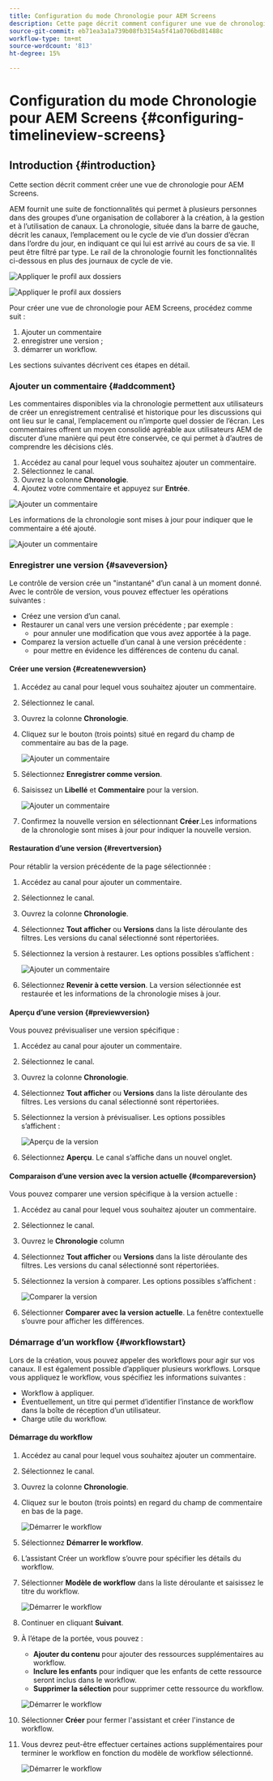 ```yaml
---
title: Configuration du mode Chronologie pour AEM Screens
description: Cette page décrit comment configurer une vue de chronologie dans Screens as a Cloud Service.
source-git-commit: eb71ea3a1a739b08fb3154a5f41a0706bd81488c
workflow-type: tm+mt
source-wordcount: '813'
ht-degree: 15%

---
```


# Configuration du mode Chronologie pour AEM Screens {#configuring-timelineview-screens}

## Introduction {#introduction}

Cette section décrit comment créer une vue de chronologie pour AEM Screens.

AEM fournit une suite de fonctionnalités qui permet à plusieurs personnes dans des groupes d’une organisation de collaborer à la création, à la gestion et à l’utilisation de canaux.
La chronologie, située dans la barre de gauche, décrit les canaux, l’emplacement ou le cycle de vie d’un dossier d’écran dans l’ordre du jour, en indiquant ce qui lui est arrivé au cours de sa vie. Il peut être filtré par type.
Le rail de la chronologie fournit les fonctionnalités ci-dessous en plus des journaux de cycle de vie.

![Appliquer le profil aux dossiers](/help/screens-cloud/assets/configure/Screens-timeline1.jpg)

![Appliquer le profil aux dossiers](/help/screens-cloud/assets/configure/screens-timeline2.jpg)

Pour créer une vue de chronologie pour AEM Screens, procédez comme suit :

1. Ajouter un commentaire
1. enregistrer une version ;
1. démarrer un workflow.

Les sections suivantes décrivent ces étapes en détail.

### Ajouter un commentaire {#addcomment}

Les commentaires disponibles via la chronologie permettent aux utilisateurs de créer un enregistrement centralisé et historique pour les discussions qui ont lieu sur le canal, l’emplacement ou n’importe quel dossier de l’écran.
Les commentaires offrent un moyen consolidé agréable aux utilisateurs AEM de discuter d’une manière qui peut être conservée, ce qui permet à d’autres de comprendre les décisions clés.

1. Accédez au canal pour lequel vous souhaitez ajouter un commentaire.
1. Sélectionnez le canal.
1. Ouvrez la colonne **Chronologie**.
1. Ajoutez votre commentaire et appuyez sur **Entrée**.

![Ajouter un commentaire](/help/screens-cloud/assets/configure/screen-timeline3.jpg)

Les informations de la chronologie sont mises à jour pour indiquer que le commentaire a été ajouté.

![Ajouter un commentaire](/help/screens-cloud/assets/configure/screens-timeline4.jpg)

### Enregistrer une version {#saveversion}

Le contrôle de version crée un &quot;instantané&quot; d’un canal à un moment donné. Avec le contrôle de version, vous pouvez effectuer les opérations suivantes :
* Créez une version d’un canal.
* Restaurer un canal vers une version précédente ; par exemple :
   * pour annuler une modification que vous avez apportée à la page.
* Comparez la version actuelle d’un canal à une version précédente :
   * pour mettre en évidence les différences de contenu du canal.


#### Créer une version {#createnewversion}

1. Accédez au canal pour lequel vous souhaitez ajouter un commentaire.
1. Sélectionnez le canal.
1. Ouvrez la colonne **Chronologie**.
1. Cliquez sur le bouton (trois points) situé en regard du champ de commentaire au bas de la page.

   ![Ajouter un commentaire](/help/screens-cloud/assets/configure/screens-timeline5.jpg)

1. Sélectionnez **Enregistrer comme version**.
1. Saisissez un **Libellé** et **Commentaire** pour la version.

   ![Ajouter un commentaire](/help/screens-cloud/assets/configure/screens-timeline6.jpg)

1. Confirmez la nouvelle version en sélectionnant **Créer**.Les informations de la chronologie sont mises à jour pour indiquer la nouvelle version.

#### Restauration d’une version {#revertversion}

Pour rétablir la version précédente de la page sélectionnée :

1. Accédez au canal pour ajouter un commentaire.
1. Sélectionnez le canal.
1. Ouvrez la colonne **Chronologie**.
1. Sélectionnez **Tout afficher** ou **Versions** dans la liste déroulante des filtres. Les versions du canal sélectionné sont répertoriées.
1. Sélectionnez la version à restaurer. Les options possibles s’affichent :

   ![Ajouter un commentaire](/help/screens-cloud/assets/configure/screens-timeline7.jpg)

1. Sélectionnez **Revenir à cette version**. La version sélectionnée est restaurée et les informations de la chronologie mises à jour.

#### Aperçu d’une version {#previewversion}

Vous pouvez prévisualiser une version spécifique :

1. Accédez au canal pour ajouter un commentaire.
1. Sélectionnez le canal.
1. Ouvrez la colonne **Chronologie**.
1. Sélectionnez **Tout afficher** ou **Versions** dans la liste déroulante des filtres. Les versions du canal sélectionné sont répertoriées.
1. Sélectionnez la version à prévisualiser. Les options possibles s’affichent :

   ![Aperçu de la version](/help/screens-cloud/assets/configure/screens-timeline8.jpg)

1. Sélectionnez **Aperçu**. Le canal s’affiche dans un nouvel onglet.

#### Comparaison d’une version avec la version actuelle {#compareversion}

Vous pouvez comparer une version spécifique à la version actuelle :

1. Accédez au canal pour lequel vous souhaitez ajouter un commentaire.
1. Sélectionnez le canal.
1. Ouvrez le **Chronologie** column
1. Sélectionnez **Tout afficher** ou **Versions** dans la liste déroulante des filtres. Les versions du canal sélectionné sont répertoriées.
1. Sélectionnez la version à comparer. Les options possibles s’affichent :

   ![Comparer la version](/help/screens-cloud/assets/configure/screens-timeline9.jpg)

1. Sélectionner **Comparer avec la version actuelle**. La fenêtre contextuelle s’ouvre pour afficher les différences.

### Démarrage d’un workflow {#workflowstart}

Lors de la création, vous pouvez appeler des workflows pour agir sur vos canaux. Il est également possible d’appliquer plusieurs workflows.
Lorsque vous appliquez le workflow, vous spécifiez les informations suivantes :

* Workflow à appliquer.
* Éventuellement, un titre qui permet d’identifier l’instance de workflow dans la boîte de réception d’un utilisateur.
* Charge utile du workflow.

#### Démarrage du workflow

1. Accédez au canal pour lequel vous souhaitez ajouter un commentaire.
1. Sélectionnez le canal.
1. Ouvrez la colonne **Chronologie**.
1. Cliquez sur le bouton (trois points) en regard du champ de commentaire en bas de la page.

   ![Démarrer le workflow](/help/screens-cloud/assets/configure/screens-timeline10.jpg)

1. Sélectionnez **Démarrer le workflow**.
1. L’assistant Créer un workflow s’ouvre pour spécifier les détails du workflow.
1. Sélectionner **Modèle de workflow** dans la liste déroulante et saisissez le titre du workflow.

   ![Démarrer le workflow](/help/screens-cloud/assets/configure/screens-timeline11.jpg)

1. Continuer en cliquant **Suivant**.
1. À l’étape de la portée, vous pouvez :
   * **Ajouter du contenu** pour ajouter des ressources supplémentaires au workflow.
   * **Inclure les enfants** pour indiquer que les enfants de cette ressource seront inclus dans le workflow.
   * **Supprimer la sélection** pour supprimer cette ressource du workflow.

   ![Démarrer le workflow](/help/screens-cloud/assets/configure/screens-timeline12.jpg)

1. Sélectionner **Créer** pour fermer l&#39;assistant et créer l&#39;instance de workflow.
1. Vous devrez peut-être effectuer certaines actions supplémentaires pour terminer le workflow en fonction du modèle de workflow sélectionné.

   ![Démarrer le workflow](/help/screens-cloud/assets/configure/screens-timeline13.jpg)
